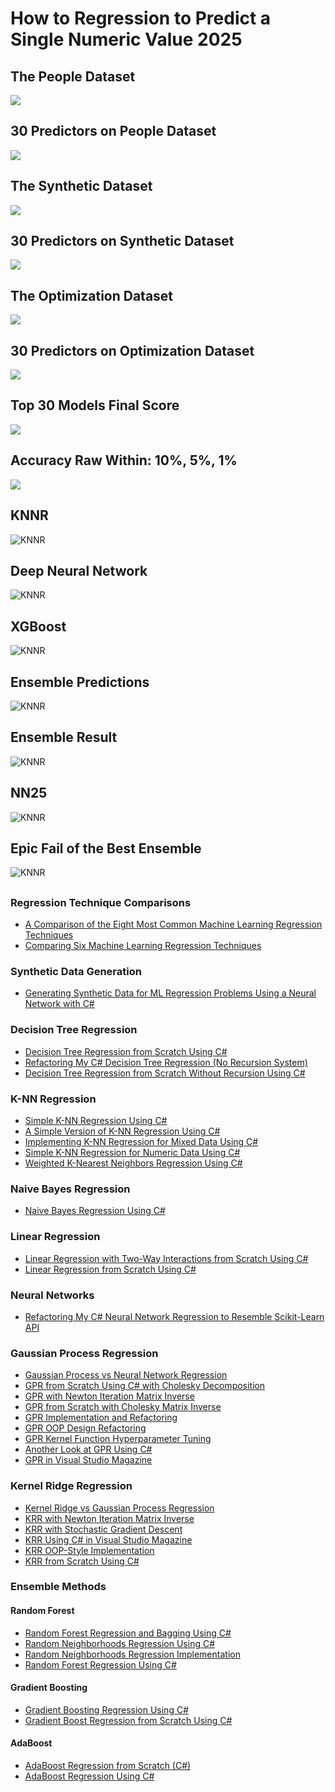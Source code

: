 # How to Regression to Predict a Single Numeric Value 2025

## The People Dataset
![](https://github.com/grensen/how_to_regression/blob/main/figures/people.png)

## 30 Predictors on People Dataset
![](https://github.com/grensen/how_to_regression/blob/main/figures/regression25_top30_people.png)

## The Synthetic Dataset
![](https://github.com/grensen/how_to_regression/blob/main/figures/synthetic.png)

## 30 Predictors on Synthetic Dataset
![](https://github.com/grensen/how_to_regression/blob/main/figures/regression25_top30_synthetic.png)

## The Optimization Dataset
![](https://github.com/grensen/how_to_regression/blob/main/figures/optimization.png)

## 30 Predictors on Optimization Dataset
![](https://github.com/grensen/how_to_regression/blob/main/figures/regression25_top30_optimization.png)

## Top 30 Models Final Score 
![](https://github.com/grensen/how_to_regression/blob/main/figures/ensemble30_regression25.png)

## Accuracy Raw Within: 10%, 5%, 1%
![](https://github.com/grensen/how_to_regression/blob/main/figures/accuracy.png)

## KNNR 
![KNNR](https://github.com/grensen/how_to_regression/blob/main/figures/id_knn.gif)

## Deep Neural Network
![KNNR](https://github.com/grensen/how_to_regression/blob/main/figures/id_dnn.gif)

## XGBoost
![KNNR](https://github.com/grensen/how_to_regression/blob/main/figures/id_xgb.gif)

## Ensemble Predictions
![KNNR](https://github.com/grensen/how_to_regression/blob/main/figures/id_ensemble.gif)

## Ensemble Result
![KNNR](https://github.com/grensen/how_to_regression/blob/main/figures/id_ensemble_one.gif)

## NN25
![KNNR](https://github.com/grensen/how_to_regression/blob/main/figures/id25_dnn.gif)

## Epic Fail of the Best Ensemble
![KNNR](https://github.com/grensen/how_to_regression/blob/main/figures/id25_fail.gif)

##

### Regression Technique Comparisons
- [A Comparison of the Eight Most Common Machine Learning Regression Techniques](https://jamesmccaffrey.wordpress.com/2025/02/11/a-comparison-of-the-eight-most-common-machine-learning-regression-techniques/)
- [Comparing Six Machine Learning Regression Techniques](https://jamesmccaffrey.wordpress.com/2023/07/04/comparing-six-machine-learning-regression-techniques/)

### Synthetic Data Generation
- [Generating Synthetic Data for ML Regression Problems Using a Neural Network with C#](https://jamesmccaffrey.wordpress.com/2024/12/02/generating-synthetic-data-for-machine-learning-regression-problems-using-a-neural-network-with-csharp/)


### Decision Tree Regression
- [Decision Tree Regression from Scratch Using C#](https://jamesmccaffrey.wordpress.com/2024/12/05/decision-tree-regression-from-scratch-using-c-in-visual-studio-magazine-2/)
- [Refactoring My C# Decision Tree Regression (No Recursion System)](https://jamesmccaffrey.wordpress.com/2024/11/25/refactoring-my-csharp-decision-tree-regression-no-recursion-system/)
- [Decision Tree Regression from Scratch Without Recursion Using C#](https://jamesmccaffrey.wordpress.com/2024/11/22/decision-tree-regression-from-scratch-without-recursion-using-csharp/)

### K-NN Regression
- [Simple K-NN Regression Using C#](https://jamesmccaffrey.wordpress.com/2024/11/21/simple-k-nn-regression-using-csharp-in-visual-studio-magazine/)
- [A Simple Version of K-NN Regression Using C#](https://jamesmccaffrey.wordpress.com/2024/11/18/a-simple-version-of-k-nn-regression-using-c/)
- [Implementing K-NN Regression for Mixed Data Using C#](https://jamesmccaffrey.wordpress.com/2024/11/15/implementing-k-nn-regression-for-mixed-categorical-and-numeric-data-using-csharp/)
- [Simple K-NN Regression for Numeric Data Using C#](https://jamesmccaffrey.wordpress.com/2024/10/29/implementing-simple-k-nn-regression-for-numeric-data-using-csharp/)
- [Weighted K-Nearest Neighbors Regression Using C#](https://jamesmccaffrey.wordpress.com/2023/09/19/weighted-k-nearest-neighbors-regression-using-c-in-visual-studio-magazine/)

### Naive Bayes Regression
- [Naive Bayes Regression Using C#](https://jamesmccaffrey.wordpress.com/2025/01/24/naive-bayes-regression-using-csharp/)

### Linear Regression
- [Linear Regression with Two-Way Interactions from Scratch Using C#](https://jamesmccaffrey.wordpress.com/2025/01/14/linear-regression-with-two-way-interactions-from-scratch-using-csharp/)
- [Linear Regression from Scratch Using C#](https://jamesmccaffrey.wordpress.com/2024/12/31/linear-regression-from-scratch-using-csharp/)

### Neural Networks
- [Refactoring My C# Neural Network Regression to Resemble Scikit-Learn API](https://jamesmccaffrey.wordpress.com/2025/01/27/refactoring-my-csharp-neural-network-regression-implementation-to-resemble-the-scikit-learn-library-api/)

### Gaussian Process Regression
- [Gaussian Process vs Neural Network Regression](https://jamesmccaffrey.wordpress.com/2023/06/27/showdown-gaussian-process-regression-vs-neural-network-regression/)
- [GPR from Scratch Using C# with Cholesky Decomposition](https://jamesmccaffrey.wordpress.com/2025/01/06/gaussian-process-regression-from-scratch-csharp-using-cholesky-decomposition-matrix-inverse/)
- [GPR with Newton Iteration Matrix Inverse](https://jamesmccaffrey.wordpress.com/2024/12/30/gaussian-process-regression-from-scratch-csharp-using-newton-iteration-matrix-inverse/)
- [GPR from Scratch with Cholesky Matrix Inverse](https://jamesmccaffrey.wordpress.com/2023/10/10/gaussian-process-regression-from-scratch-using-csharp-with-cholesky-matrix-inverse/)
- [GPR Implementation and Refactoring](https://jamesmccaffrey.wordpress.com/2023/07/11/gaussian-process-regression-from-scratch-using-csharp/)
- [GPR OOP Design Refactoring](https://jamesmccaffrey.wordpress.com/2023/07/12/refactoring-my-c-gaussian-process-regression-to-an-oop-design/)
- [GPR Kernel Function Hyperparameter Tuning](https://jamesmccaffrey.wordpress.com/2023/07/14/some-thoughts-and-obervations-about-fine-tuning-kernel-function-hyperparameters-for-gaussian-process-regression/)
- [Another Look at GPR Using C#](https://jamesmccaffrey.wordpress.com/2023/08/16/yet-another-look-at-gaussian-process-regression-using-csharp/)
- [GPR in Visual Studio Magazine](https://jamesmccaffrey.wordpress.com/2023/10/24/gaussian-process-regression-from-scratch-using-csharp-in-visual-studio-magazine/)

### Kernel Ridge Regression
- [Kernel Ridge vs Gaussian Process Regression](https://jamesmccaffrey.wordpress.com/2023/07/26/kernel-ridge-regression-and-gaussian-process-regression-are-almost-the-same/)
- [KRR with Newton Iteration Matrix Inverse](https://jamesmccaffrey.wordpress.com/2025/01/07/kernel-ridge-regression-using-csharp-with-newton-iteration-matrix-inverse-training/)
- [KRR with Stochastic Gradient Descent](https://jamesmccaffrey.wordpress.com/2023/09/29/kernel-ridge-regression-using-csharp-with-stochastic-gradient-descent-training/)
- [KRR Using C# in Visual Studio Magazine](https://jamesmccaffrey.wordpress.com/2023/09/05/kernel-ridge-regression-using-csharp-in-visual-studio-magazine/)
- [KRR OOP-Style Implementation](https://jamesmccaffrey.wordpress.com/2023/07/17/kernel-ridge-regression-using-c-oop-style/)
- [KRR from Scratch Using C#](https://jamesmccaffrey.wordpress.com/2023/06/30/kernel-ridge-regression-from-scratch-using-csharp/) 

### Ensemble Methods
#### Random Forest
- [Random Forest Regression and Bagging Using C#](https://jamesmccaffrey.wordpress.com/2025/01/09/random-forest-regression-and-bagging-regression-using-csharp-in-visual-studio-magazine/)
- [Random Neighborhoods Regression Using C#](https://jamesmccaffrey.wordpress.com/2025/02/06/random-neighborhoods-regression-using-csharp-in-visual-studio-magazine/)
- [Random Neighborhoods Regression Implementation](https://jamesmccaffrey.wordpress.com/2025/01/17/random-neighborhoods-regression-using-csharp/)
- [Random Forest Regression Using C#](https://jamesmccaffrey.wordpress.com/2024/12/16/random-forest-regression-using-csharp/)

#### Gradient Boosting
- [Gradient Boosting Regression Using C#](https://jamesmccaffrey.wordpress.com/2025/01/30/gradient-boosting-regression-using-csharp-in-visual-studio-magazine/)
- [Gradient Boost Regression from Scratch Using C#](https://jamesmccaffrey.wordpress.com/2024/12/23/gradient-boost-regression-from-scratch-using-csharp/)

#### AdaBoost
- [AdaBoost Regression from Scratch (C#)](https://jamesmccaffrey.wordpress.com/2024/11/19/adaboost-regression-from-scratch-csharp-using-k-nearest-neighbors-from-scratch-weak-learners/)
- [AdaBoost Regression Using C#](https://jamesmccaffrey.wordpress.com/2024/12/19/adaboost-regression-using-c-in-visual-studio-magazine/)


